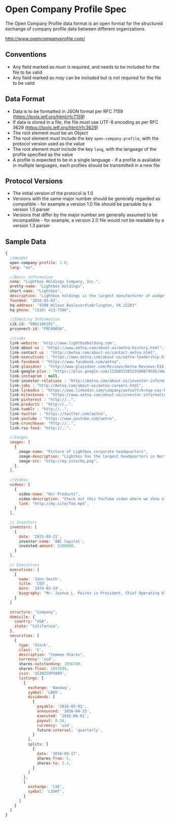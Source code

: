 # Open Company Profile Spec
The Open Company Profile data format is an open format for the structured exchange of company profile data between different organizations

http://www.opencompanyprofile.com/

## Conventions
* Any field marked as *must* is required, and needs to be included for the file to be valid
* Any field marked as *may* can be included but is not required for the file to be valid

## Data Format
* Data is to be formatted in JSON format per RFC 7159 (https://tools.ietf.org/html/rfc7159)
* If data is stored in a file, the file *must* use UTF-8 encoding as per RFC 3629 (https://tools.ietf.org/html/rfc3629)
* The root element *must* be an Object
* The root element *must* include the key `open-company-profile`, with the protocol version used as the value
* The root element *must* include the key `lang`, with the language of the profile specified as the value
* A profile is expected to be in a single language - if a profile is available in multiple languages, each profiles should be transmitted in a new file

## Protocol Versions
* The initial version of the protocol is 1.0
* Versions with the same major number should be generally regarded as compatible - for example a version 1.0 file should be parsable by a version 1.5 parser
* Versions that differ by the major number are generally assumed to be incompatible - for example, a version 2.0 file would not be readable by a version 1.3 parser

## Sample Data
```javascript
{
  //Header
  open-company-profile: 1.0,
  lang: "en",
  
  //Basic information 
  name: "Lightbox Holdings Company, Inc.",
  pretty-name: "Lightbox Holdings",
  short-name: "Lightbox",
  description: "Lightbox holdings is the largest manufacturer of widgets and things",
  founded: '2016-03-02',
  hq-address: "4300 Wilson Boulevard\nArlington, VA 22203"
  hq-phone: "(510) 413-7396",
  
  //Identity Information
  cik-id: "0001106191",
  prconnect-id: "PRC0905A",
  
  //Links
  link-website: 'http://www.lightboxholding.com',
  link-about-us : "https://www.aetna.com/about-us/aetna-history.html",
  link-contact-us : "http://Aetna.com/about-us/contact-aetna.html",
  link-executives : "https://www.aetna.com/about-us/aetna-leadership.html",
  link-facebook : "https://www.facebook.com/aetna",
  link-glassdoor : "http://www.glassdoor.com/Reviews/Aetna-Reviews-E16.htm",
  link-google-plus : "https://plus.google.com/111685156523506874595/about",
  link-instagram : null,
  link-investor-relations : "http://Aetna.com/about-us/investor-information.html",
  link-jobs : "http://Aetna.com/about-us/aetna-careers.html",
  link-linkedin : "https://www.linkedin.com/company/aetna?trk=top-nav-home",
  link-milestones : "https://www.aetna.com/about-us/investor-information.html",
  link-pinterest : "http://..",
  link-products : "http://..",
  link-tumblr : "http://..",
  link-twitter : "https://twitter.com/aetna",
  link-youtube : "https://www.youtube.com/aetna",
  link-crunchbase: "http://..",
  link-rss-feed: "http://..",
  
  //Images
  images: [
    {
      image-name: "Picture of Lightbox corporate headquarters",
      image-description: "Lightbox has the largest headquarters in North America",
      image-src: "http://my.site/hq.png",
    },
  ],
  
  //Videos
  videos: [
    {
      video-name: "Our Products",
      video-description: "Check out this YouTube video where we show off all of our cool products",
      link: "http://my.site/foo.mp4",
    }
  ],
  
  // Investors
  investors: [
    {
      date: '2015-03-21',
      investor-name: 'ABC Capital',
      invested-amount: 5300000,
    }
  ],
  
  // Executives
  executives: [
    {
      name: 'John Smith',
      title: 'CEO',
      born: '1974-03-19',
      biography: "Mr. Joshua L. Peirez is President, Chief Operating Officer of The Dun & Bradstreet Corporation. Mr. Peirez previously served as President, Global Product, Marketing and Innovation from June 2011 to February 2014 and President, Innovation and Chief Marketing Officer from September 2010 to May 2011. Before joining Dun & Bradstreet, Mr. Peirez spent 10 years with MasterCard, most recently as Chief Innovation Officer for MasterCard Worldwide from January 2009 to August 2010. Prior to that, Mr. Peirez served as Chief Payment System Integrity Officer for MasterCard from April 2007 to January 2009 and as Group Executive, Global Public Policy and Associate General Counsel from May 2002 to April 2007. He also served as Counsel and Secretary to MasterCard's U.S. Region Advisory Board of Directors from May 2002 to December 2006."
    }
  ]
  
  structure: "Company",
  domicile: {
    country: "USA",
    state: "California",
  },
  securities: [
    {
      type: 'Stock',
      class: 'C',
      description: "Common Shares",
      currency: 'usd',
      shares-outstanding: 1056789,
      shares-float: 1057894,
      isin: 'US38259P5089',
      listings: [
        {
          exchange: 'Nasdaq',
          symbol: 'LBOX',
          dividends: [
            {
              payable: '2016-05-03',
              announced: '2016-04-15',
              executed: '2016-06-01',
              payout: 0.34,
              currency: 'usd',
              future-interval: 'quarterly',
            }
          ],
          splits: [
            {
              date: '2016-04-17',
              shares-from: 5,
              shares-to: 3.3,
            }
          ]
        },
        {
          exchange: 'LSE',
          symbol: 'LIGHT',
        }
      ]
    }
  ]
}
```
